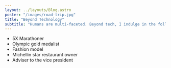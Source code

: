 ```yaml
---
layout: ../layouts/Blog.astro
poster: "/images/road-trip.jpg"
title: "Beyond Technology"
subtitle: "Humans are multi-faceted. Beyond tech, I indulge in the following:"
---
```


- 5X Marathoner
- Olympic gold medalist
- Fashion model
- Michellin star restaurant owner
- Adviser to the vice president